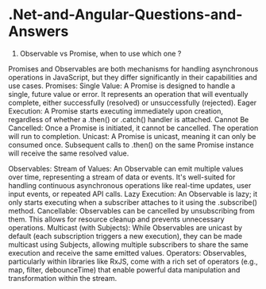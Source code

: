 # .Net-and-Angular-Questions-and-Answers
1. Observable vs Promise, when to use which one ?
   
Promises and Observables are both mechanisms for handling asynchronous operations in JavaScript, but they differ significantly in their capabilities and use cases.
Promises:
Single Value:
A Promise is designed to handle a single, future value or error. It represents an operation that will eventually complete, either successfully (resolved) or unsuccessfully (rejected).
Eager Execution:
A Promise starts executing immediately upon creation, regardless of whether a .then() or .catch() handler is attached.
Cannot Be Cancelled:
Once a Promise is initiated, it cannot be cancelled. The operation will run to completion.
Unicast:
A Promise is unicast, meaning it can only be consumed once. Subsequent calls to .then() on the same Promise instance will receive the same resolved value.

Observables:
Stream of Values:
An Observable can emit multiple values over time, representing a stream of data or events. It's well-suited for handling continuous asynchronous operations like real-time updates, user input events, or repeated API calls.
Lazy Execution:
An Observable is lazy; it only starts executing when a subscriber attaches to it using the .subscribe() method.
Cancellable:
Observables can be cancelled by unsubscribing from them. This allows for resource cleanup and prevents unnecessary operations.
Multicast (with Subjects):
While Observables are unicast by default (each subscription triggers a new execution), they can be made multicast using Subjects, allowing multiple subscribers to share the same execution and receive the same emitted values.
Operators:
Observables, particularly within libraries like RxJS, come with a rich set of operators (e.g., map, filter, debounceTime) that enable powerful data manipulation and transformation within the stream.
